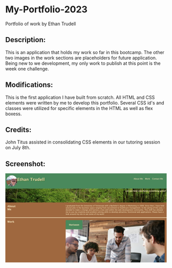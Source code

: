 # My-Portfolio-2023

Portfolio of work by Ethan Trudell

## **Description:**

This is an application that holds my work so far in this bootcamp. The other two images in the work sections are placeholders for future application. Being new to we development, my only work to publish at this point is the week one challenge.

## **Modifications:**

This is the first application I have built from scratch. All HTML and CSS elements were written by me to develop this portfolio. Several CSS id's and classes were utilized for specific elements in the HTML as well as flex boxess.

## **Credits:**

John Titus assisted in consolidating CSS elements in our tutoring session on July 8th.

## **Screenshot:**

![Alt text](/assets/pics/06837232-906F-4FD4-A6A5-D9ED45974561.jpeg?raw=true "Screenshot")
